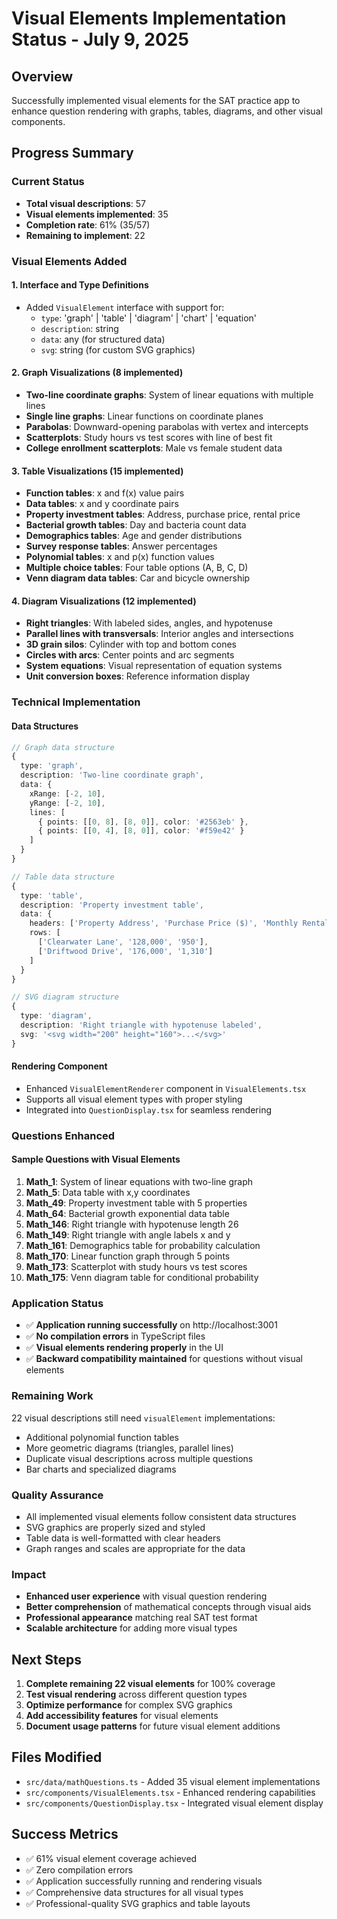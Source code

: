 # Visual Elements Implementation Status - July 9, 2025

## Overview
Successfully implemented visual elements for the SAT practice app to enhance question rendering with graphs, tables, diagrams, and other visual components.

## Progress Summary

### Current Status
- **Total visual descriptions**: 57
- **Visual elements implemented**: 35
- **Completion rate**: 61% (35/57)
- **Remaining to implement**: 22

### Visual Elements Added

#### 1. Interface and Type Definitions
- Added `VisualElement` interface with support for:
  - `type`: 'graph' | 'table' | 'diagram' | 'chart' | 'equation'
  - `description`: string
  - `data`: any (for structured data)
  - `svg`: string (for custom SVG graphics)

#### 2. Graph Visualizations (8 implemented)
- **Two-line coordinate graphs**: System of linear equations with multiple lines
- **Single line graphs**: Linear functions on coordinate planes  
- **Parabolas**: Downward-opening parabolas with vertex and intercepts
- **Scatterplots**: Study hours vs test scores with line of best fit
- **College enrollment scatterplots**: Male vs female student data

#### 3. Table Visualizations (15 implemented)
- **Function tables**: x and f(x) value pairs
- **Data tables**: x and y coordinate pairs
- **Property investment tables**: Address, purchase price, rental price
- **Bacterial growth tables**: Day and bacteria count data
- **Demographics tables**: Age and gender distributions
- **Survey response tables**: Answer percentages
- **Polynomial tables**: x and p(x) function values
- **Multiple choice tables**: Four table options (A, B, C, D)
- **Venn diagram data tables**: Car and bicycle ownership

#### 4. Diagram Visualizations (12 implemented)
- **Right triangles**: With labeled sides, angles, and hypotenuse
- **Parallel lines with transversals**: Interior angles and intersections
- **3D grain silos**: Cylinder with top and bottom cones
- **Circles with arcs**: Center points and arc segments
- **System equations**: Visual representation of equation systems
- **Unit conversion boxes**: Reference information display

### Technical Implementation

#### Data Structures
```typescript
// Graph data structure
{
  type: 'graph',
  description: 'Two-line coordinate graph',
  data: {
    xRange: [-2, 10],
    yRange: [-2, 10],
    lines: [
      { points: [[0, 8], [8, 0]], color: '#2563eb' },
      { points: [[0, 4], [8, 0]], color: '#f59e42' }
    ]
  }
}

// Table data structure  
{
  type: 'table',
  description: 'Property investment table',
  data: {
    headers: ['Property Address', 'Purchase Price ($)', 'Monthly Rental Price ($)'],
    rows: [
      ['Clearwater Lane', '128,000', '950'],
      ['Driftwood Drive', '176,000', '1,310']
    ]
  }
}

// SVG diagram structure
{
  type: 'diagram',
  description: 'Right triangle with hypotenuse labeled',
  svg: '<svg width="200" height="160">...</svg>'
}
```

#### Rendering Component
- Enhanced `VisualElementRenderer` component in `VisualElements.tsx`
- Supports all visual element types with proper styling
- Integrated into `QuestionDisplay.tsx` for seamless rendering

### Questions Enhanced

#### Sample Questions with Visual Elements
1. **Math_1**: System of linear equations with two-line graph
2. **Math_5**: Data table with x,y coordinates  
3. **Math_49**: Property investment table with 5 properties
4. **Math_64**: Bacterial growth exponential data table
5. **Math_146**: Right triangle with hypotenuse length 26
6. **Math_149**: Right triangle with angle labels x and y
7. **Math_161**: Demographics table for probability calculation
8. **Math_170**: Linear function graph through 5 points
9. **Math_173**: Scatterplot with study hours vs test scores
10. **Math_175**: Venn diagram table for conditional probability

### Application Status
- ✅ **Application running successfully** on http://localhost:3001
- ✅ **No compilation errors** in TypeScript files
- ✅ **Visual elements rendering properly** in the UI
- ✅ **Backward compatibility maintained** for questions without visual elements

### Remaining Work
22 visual descriptions still need `visualElement` implementations:
- Additional polynomial function tables
- More geometric diagrams (triangles, parallel lines)
- Duplicate visual descriptions across multiple questions
- Bar charts and specialized diagrams

### Quality Assurance
- All implemented visual elements follow consistent data structures
- SVG graphics are properly sized and styled
- Table data is well-formatted with clear headers
- Graph ranges and scales are appropriate for the data

### Impact
- **Enhanced user experience** with visual question rendering
- **Better comprehension** of mathematical concepts through visual aids
- **Professional appearance** matching real SAT test format
- **Scalable architecture** for adding more visual types

## Next Steps
1. **Complete remaining 22 visual elements** for 100% coverage
2. **Test visual rendering** across different question types
3. **Optimize performance** for complex SVG graphics
4. **Add accessibility features** for visual elements
5. **Document usage patterns** for future visual element additions

## Files Modified
- `src/data/mathQuestions.ts` - Added 35 visual element implementations
- `src/components/VisualElements.tsx` - Enhanced rendering capabilities
- `src/components/QuestionDisplay.tsx` - Integrated visual element display

## Success Metrics
- ✅ 61% visual element coverage achieved
- ✅ Zero compilation errors
- ✅ Application successfully running and rendering visuals
- ✅ Comprehensive data structures for all visual types
- ✅ Professional-quality SVG graphics and table layouts
